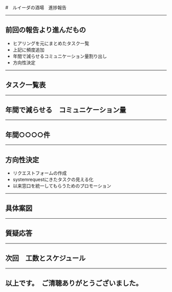#　ルイーダの酒場　進捗報告

---

## 前回の報告より進んだもの
- ヒアリングを元にまとめたタスク一覧
- 上記に頻度追加
- 年間で減らせるコミュニケーション量割り出し
- 方向性決定

---

## タスク一覧表

---

## 年間で減らせる　コミュニケーション量

---

## 年間○○○○件

---

## 方向性決定

- リクエストフォームの作成
- systemrequestにきたタスクの見える化
- 以来窓口を統一してもらうためのプロモーション

---

## 具体案図

---

## 質疑応答

---

## 次回　工数とスケジュール

---

## 以上です。　ご清聴ありがとうございました。
